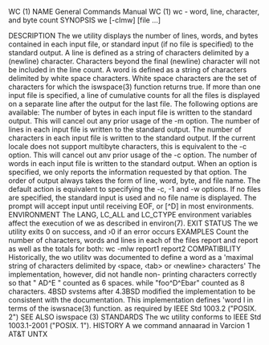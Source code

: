 WC (1)
NAME
General Commands Manual
WC (1)
wc - word, line, character, and byte count
SYNOPSIS we [-cImw] [file ...]

DESCRIPTION
The we utility displays the number of lines, words, and bytes contained in each input file, or standard input (if no file is specified) to the standard output. A line is defined as a string of characters delimited by a (newline) character.
Characters beyond the final (newline) character will not be included in the line count.
A word is defined as a string of characters delimited by white space characters.
White space characters are the set of characters for which the iswspace(3) function returns true.
If more than one input
file is specified, a line of cumulative counts for all the files is displayed on a separate line after the output for the last file.
The following options are available:
The number of bytes in each input file is written to the standard output.
This will cancel out any prior usage of the -m option.
The number of lines in each input file is written to the standard output.
The number of characters in each input file is written to the standard output. If the current locale does not support multibyte characters, this is equivalent to the -c option. This will cancel out
anv prior usage of the -c option.
The number of words in each input file is written to the standard output.
When an option is specified, we only reports the information requested by that option. The order of output always takes the form of line, word, byte, and file name. The default action is equivalent to specifying the -c, -1 and -w options.
If no files are specified, the standard input is used and no file name is displayed. The prompt will accept input until receiving EOF, or [^D] in most environments.
ENVIRONMENT
The LANG, LC_ALL and LC_CTYPE environment variables affect the execution of we as described in environ(7).
EXIT STATUS
The we utility exits 0 on success, and ›0 if an error occurs
EXAMPLES
Count the number of characters, words and lines in each of the files report and report as well as the totals for both:
wc
-mlw report1 report2
COMPATIBILITY
Historically,
the wo utilitv was documented to define a word as a
'maximal string of characters delimited by ‹space, ‹tab> or ‹newline> characters'
The implementation, however, did not handle non-
printing characters correctly so that "
AD^E
" counted as 6 spaces.
while "foo^D^Ebar" counted as 8 characters. 4BSD svstems after 4.3BSD modified the implementation to be consistent with the
documentation.
This implementation defines
'word I in terms of the iswsnace(3) function.
as required by IEEE Std 1003.2 ("POSIX. 2")
SEE ALSO
iswspace (3)
STANDARDS
The wc utility conforms to IEEE Std 1003.1-2001 ("POSIX. 1").
HISTORY
A we command annaarad in Varcion 1 AT&T UNTX